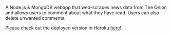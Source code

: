 A Node.js & MongoDB webapp that web-scrapes news data from The Onion and allows users to comment about what they have read. Users can also delete unwanted comments.

Please check out the deployed version in Heroku [here](https://onionrings.herokuapp.com/articles)!
